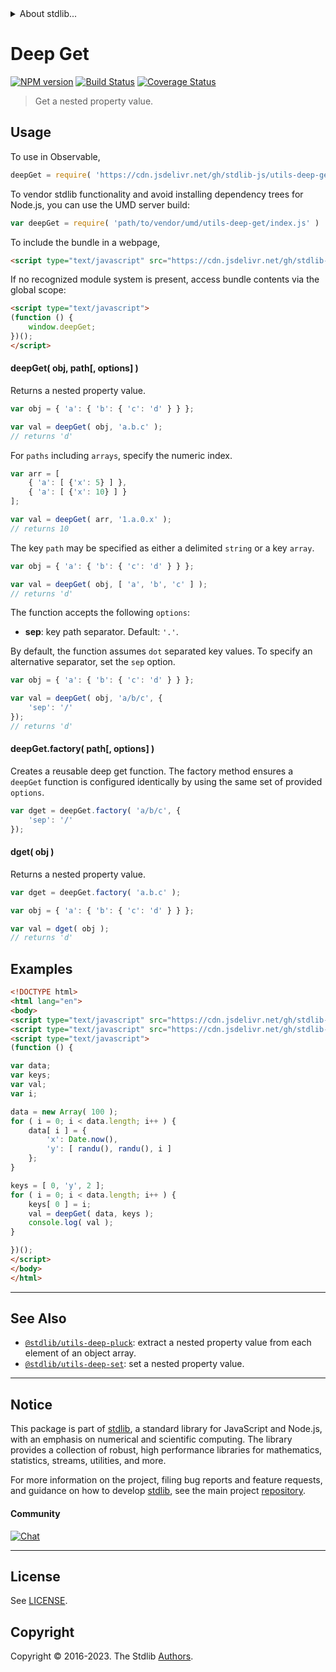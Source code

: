 <!--

@license Apache-2.0

Copyright (c) 2018 The Stdlib Authors.

Licensed under the Apache License, Version 2.0 (the "License");
you may not use this file except in compliance with the License.
You may obtain a copy of the License at

   http://www.apache.org/licenses/LICENSE-2.0

Unless required by applicable law or agreed to in writing, software
distributed under the License is distributed on an "AS IS" BASIS,
WITHOUT WARRANTIES OR CONDITIONS OF ANY KIND, either express or implied.
See the License for the specific language governing permissions and
limitations under the License.

-->


<details>
  <summary>
    About stdlib...
  </summary>
  <p>We believe in a future in which the web is a preferred environment for numerical computation. To help realize this future, we've built stdlib. stdlib is a standard library, with an emphasis on numerical and scientific computation, written in JavaScript (and C) for execution in browsers and in Node.js.</p>
  <p>The library is fully decomposable, being architected in such a way that you can swap out and mix and match APIs and functionality to cater to your exact preferences and use cases.</p>
  <p>When you use stdlib, you can be absolutely certain that you are using the most thorough, rigorous, well-written, studied, documented, tested, measured, and high-quality code out there.</p>
  <p>To join us in bringing numerical computing to the web, get started by checking us out on <a href="https://github.com/stdlib-js/stdlib">GitHub</a>, and please consider <a href="https://opencollective.com/stdlib">financially supporting stdlib</a>. We greatly appreciate your continued support!</p>
</details>

# Deep Get

[![NPM version][npm-image]][npm-url] [![Build Status][test-image]][test-url] [![Coverage Status][coverage-image]][coverage-url] <!-- [![dependencies][dependencies-image]][dependencies-url] -->

> Get a nested property value.



<section class="usage">

## Usage

To use in Observable,

```javascript
deepGet = require( 'https://cdn.jsdelivr.net/gh/stdlib-js/utils-deep-get@umd/browser.js' )
```

To vendor stdlib functionality and avoid installing dependency trees for Node.js, you can use the UMD server build:

```javascript
var deepGet = require( 'path/to/vendor/umd/utils-deep-get/index.js' )
```

To include the bundle in a webpage,

```html
<script type="text/javascript" src="https://cdn.jsdelivr.net/gh/stdlib-js/utils-deep-get@umd/browser.js"></script>
```

If no recognized module system is present, access bundle contents via the global scope:

```html
<script type="text/javascript">
(function () {
    window.deepGet;
})();
</script>
```

#### deepGet( obj, path\[, options] )

Returns a nested property value.

<!-- eslint-disable object-curly-newline, object-curly-spacing -->

```javascript
var obj = { 'a': { 'b': { 'c': 'd' } } };

var val = deepGet( obj, 'a.b.c' );
// returns 'd'
```

For `paths` including `arrays`, specify the numeric index.

<!-- eslint-disable object-curly-newline, object-curly-spacing -->

```javascript
var arr = [
    { 'a': [ {'x': 5} ] },
    { 'a': [ {'x': 10} ] }
];

var val = deepGet( arr, '1.a.0.x' );
// returns 10
```

The key `path` may be specified as either a delimited `string` or a key `array`.

<!-- eslint-disable object-curly-newline, object-curly-spacing -->

```javascript
var obj = { 'a': { 'b': { 'c': 'd' } } };

var val = deepGet( obj, [ 'a', 'b', 'c' ] );
// returns 'd'
```

The function accepts the following `options`:

-   **sep**: key path separator. Default: `'.'`.

By default, the function assumes `dot` separated key values. To specify an alternative separator, set the `sep` option.

<!-- eslint-disable object-curly-newline, object-curly-spacing -->

```javascript
var obj = { 'a': { 'b': { 'c': 'd' } } };

var val = deepGet( obj, 'a/b/c', {
    'sep': '/'
});
// returns 'd'
```

#### deepGet.factory( path\[, options] )

Creates a reusable deep get function. The factory method ensures a `deepGet` function is configured identically by using the same set of provided `options`.

```javascript
var dget = deepGet.factory( 'a/b/c', {
    'sep': '/'
});
```

#### dget( obj )

Returns a nested property value.

<!-- eslint-disable object-curly-newline, object-curly-spacing -->

```javascript
var dget = deepGet.factory( 'a.b.c' );

var obj = { 'a': { 'b': { 'c': 'd' } } };

var val = dget( obj );
// returns 'd'
```

</section>

<!-- /.usage -->

<section class="examples">

## Examples

<!-- eslint no-undef: "error" -->

```html
<!DOCTYPE html>
<html lang="en">
<body>
<script type="text/javascript" src="https://cdn.jsdelivr.net/gh/stdlib-js/random-base-randu@umd/browser.js"></script>
<script type="text/javascript" src="https://cdn.jsdelivr.net/gh/stdlib-js/utils-deep-get@umd/browser.js"></script>
<script type="text/javascript">
(function () {

var data;
var keys;
var val;
var i;

data = new Array( 100 );
for ( i = 0; i < data.length; i++ ) {
    data[ i ] = {
        'x': Date.now(),
        'y': [ randu(), randu(), i ]
    };
}

keys = [ 0, 'y', 2 ];
for ( i = 0; i < data.length; i++ ) {
    keys[ 0 ] = i;
    val = deepGet( data, keys );
    console.log( val );
}

})();
</script>
</body>
</html>
```

</section>

<!-- /.examples -->

<!-- Section for related `stdlib` packages. Do not manually edit this section, as it is automatically populated. -->

<section class="related">

* * *

## See Also

-   <span class="package-name">[`@stdlib/utils-deep-pluck`][@stdlib/utils/deep-pluck]</span><span class="delimiter">: </span><span class="description">extract a nested property value from each element of an object array.</span>
-   <span class="package-name">[`@stdlib/utils-deep-set`][@stdlib/utils/deep-set]</span><span class="delimiter">: </span><span class="description">set a nested property value.</span>

</section>

<!-- /.related -->

<!-- Section for all links. Make sure to keep an empty line after the `section` element and another before the `/section` close. -->


<section class="main-repo" >

* * *

## Notice

This package is part of [stdlib][stdlib], a standard library for JavaScript and Node.js, with an emphasis on numerical and scientific computing. The library provides a collection of robust, high performance libraries for mathematics, statistics, streams, utilities, and more.

For more information on the project, filing bug reports and feature requests, and guidance on how to develop [stdlib][stdlib], see the main project [repository][stdlib].

#### Community

[![Chat][chat-image]][chat-url]

---

## License

See [LICENSE][stdlib-license].


## Copyright

Copyright &copy; 2016-2023. The Stdlib [Authors][stdlib-authors].

</section>

<!-- /.stdlib -->

<!-- Section for all links. Make sure to keep an empty line after the `section` element and another before the `/section` close. -->

<section class="links">

[npm-image]: http://img.shields.io/npm/v/@stdlib/utils-deep-get.svg
[npm-url]: https://npmjs.org/package/@stdlib/utils-deep-get

[test-image]: https://github.com/stdlib-js/utils-deep-get/actions/workflows/test.yml/badge.svg?branch=v0.1.0
[test-url]: https://github.com/stdlib-js/utils-deep-get/actions/workflows/test.yml?query=branch:v0.1.0

[coverage-image]: https://img.shields.io/codecov/c/github/stdlib-js/utils-deep-get/main.svg
[coverage-url]: https://codecov.io/github/stdlib-js/utils-deep-get?branch=main

<!--

[dependencies-image]: https://img.shields.io/david/stdlib-js/utils-deep-get.svg
[dependencies-url]: https://david-dm.org/stdlib-js/utils-deep-get/main

-->

[chat-image]: https://img.shields.io/gitter/room/stdlib-js/stdlib.svg
[chat-url]: https://app.gitter.im/#/room/#stdlib-js_stdlib:gitter.im

[stdlib]: https://github.com/stdlib-js/stdlib

[stdlib-authors]: https://github.com/stdlib-js/stdlib/graphs/contributors

[umd]: https://github.com/umdjs/umd
[es-module]: https://developer.mozilla.org/en-US/docs/Web/JavaScript/Guide/Modules

[deno-url]: https://github.com/stdlib-js/utils-deep-get/tree/deno
[umd-url]: https://github.com/stdlib-js/utils-deep-get/tree/umd
[esm-url]: https://github.com/stdlib-js/utils-deep-get/tree/esm
[branches-url]: https://github.com/stdlib-js/utils-deep-get/blob/main/branches.md

[stdlib-license]: https://raw.githubusercontent.com/stdlib-js/utils-deep-get/main/LICENSE

<!-- <related-links> -->

[@stdlib/utils/deep-pluck]: https://github.com/stdlib-js/utils-deep-pluck/tree/umd

[@stdlib/utils/deep-set]: https://github.com/stdlib-js/utils-deep-set/tree/umd

<!-- </related-links> -->

</section>

<!-- /.links -->
